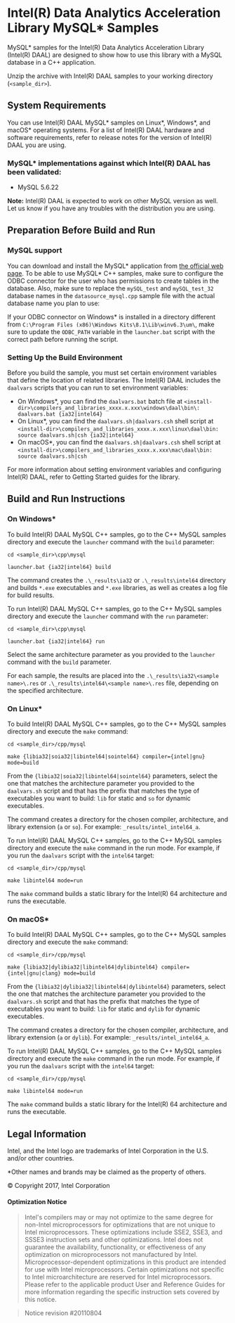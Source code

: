 # Intel(R) Data Analytics Acceleration Library MySQL\* Samples

MySQL\* samples for the Intel(R) Data Analytics Acceleration Library (Intel(R) DAAL) are designed to show how to use this library with a MySQL database in a C++ application.

Unzip the archive with Intel(R) DAAL samples to your working directory (`<sample_dir>`).

## System Requirements
You can use Intel(R) DAAL MySQL\* samples on Linux\*, Windows\*, and macOS\* operating systems. For a list of Intel(R) DAAL hardware and software requirements, refer to release notes for the version of Intel(R) DAAL you are using.

### MySQL\* implementations against which Intel(R) DAAL has been validated:
- MySQL 5.6.22

**Note:** Intel(R) DAAL is expected to work on other MySQL version as well. Let us know if you have any troubles with the distribution you are using.

## Preparation Before Build and Run
### MySQL support
You can download and install the MySQL\* application from [the official web page][mysql]. To be able to use MySQL\* C++  samples, make sure to configure the ODBC connector for the user who has permissions to create tables in the database. Also, make sure to replace the `mySQL_test` and `mySQL_test_32` database names in the `datasource_mysql.cpp` sample file with the actual database name you plan to use:

If your ODBC connector on Windows\* is installed in a directory different from `C:\Program Files (x86)\Windows Kits\8.1\Lib\winv6.3\um\`, make sure to update the `ODBC_PATH` variable in the `launcher.bat` script with the correct path before running the script.

### Setting Up the Build Environment
Before you build the sample, you must set certain environment variables that define the location of related libraries. The Intel(R) DAAL includes the `daalvars` scripts that you can run to set environment variables:

- On Windows\*, you can find the `daalvars.bat` batch file at `<install-dir>\compilers_and_libraries_xxxx.x.xxx\windows\daal\bin\:
daalvars.bat {ia32|intel64}`
- On Linux\*, you can find the `daalvars.sh|daalvars.csh` shell script at `<install-dir>\compilers_and_libraries_xxxx.x.xxx\linux\daal\bin:
source daalvars.sh|csh {ia32|intel64}`
- On macOS\*, you can find the `daalvars.sh|daalvars.csh` shell script at `<install-dir>\compilers_and_libraries_xxxx.x.xxx\mac\daal\bin:
source daalvars.sh|csh`

For more information about setting environment variables and configuring Intel(R) DAAL, refer to Getting Started guides for the library.

## Build and Run Instructions
### On Windows\*
To build Intel(R) DAAL MySQL C++ samples, go to the C++ MySQL samples directory and execute the `launcher` command with the `build` parameter:

```
cd <sample_dir>\cpp\mysql

launcher.bat {ia32|intel64} build
```

The command creates the `.\_results\ia32` or `.\_results\intel64` directory and builds `*.exe` executables and `*.exe` libraries, as well as creates a log file for build results.

To run Intel(R) DAAL MySQL C++ samples, go to the C++ MySQL samples directory and execute the `launcher` command with the `run` parameter:

```
cd <sample_dir>\cpp\mysql

launcher.bat {ia32|intel64} run
```

Select the same architecture parameter as you provided to the `launcher` command with the `build` parameter.

For each sample, the results are placed into the `.\_results\ia32\<sample name>\.res` or `.\_results\intel64\<sample name>\.res` file, depending on the specified architecture.

### On Linux\*
To build Intel(R) DAAL MySQL C++ samples, go to the C++ MySQL samples directory and execute the `make` command:

```
cd <sample_dir>/cpp/mysql

make {libia32|soia32|libintel64|sointel64} compiler={intel|gnu} mode=build
```

From the `{libia32|soia32|libintel64|sointel64}` parameters, select the one that matches the architecture parameter you provided to the `daalvars.sh` script and that has the prefix that matches the type of executables you want to build: `lib` for static and `so` for dynamic executables.

The command creates a directory for the chosen compiler, architecture, and library extension (`a` or `so`). For example: `_results/intel_intel64_a`.

To run Intel(R) DAAL MySQL C++ samples, go to the C++ MySQL samples directory and execute the `make` command in the run mode. For example, if you run the `daalvars` script with the `intel64` target:

```
cd <sample_dir>/cpp/mysql

make libintel64 mode=run
```

The `make` command builds a static library for the Intel(R) 64 architecture and runs the executable.

### On macOS\*
To build Intel(R) DAAL MySQL C++ samples, go to the C++ MySQL samples directory and execute the `make` command:

```
cd <sample_dir>/cpp/mysql

make {libia32|dylibia32|libintel64|dylibintel64} compiler={intel|gnu|clang} mode=build
```

From the `{libia32|dylibia32|libintel64|dylibintel64}` parameters, select the one that matches the architecture parameter you provided to the `daalvars.sh` script and that has the prefix that matches the type of executables you want to build: `lib` for static and `dylib` for dynamic executables.

The command creates a directory for the chosen compiler, architecture, and library extension (`a` or `dylib`). For example: `_results/intel_intel64_a`.

To run Intel(R) DAAL MySQL C++ samples, go to the C++ MySQL samples directory and execute the `make` command in the run mode. For example, if you run the `daalvars` script with the `intel64` target:

```
cd <sample_dir>/cpp/mysql

make libintel64 mode=run
```

The `make` command builds a static library for the Intel(R) 64 architecture and runs the executable.

## Legal Information
Intel, and the Intel logo are trademarks of Intel Corporation in the U.S. and/or other countries.

\*Other names and brands may be claimed as the property of others.

&copy; Copyright 2017, Intel Corporation

#### Optimization Notice

>Intel's compilers may or may not optimize to the same degree for non-Intel microprocessors for optimizations that are not unique to Intel microprocessors. These optimizations include SSE2, SSE3, and SSSE3 instruction sets and other optimizations. Intel does not guarantee the availability, functionality, or effectiveness of any optimization on microprocessors not manufactured by Intel. Microprocessor-dependent optimizations in this product are intended for use with Intel microprocessors. Certain optimizations not specific to Intel microarchitecture are reserved for Intel microprocessors. Please refer to the applicable product User and Reference Guides for more information regarding the specific instruction sets covered by this notice.

>Notice revision \#20110804

<!-- Links -->
[mysql]: http://dev.mysql.com/downloads/
